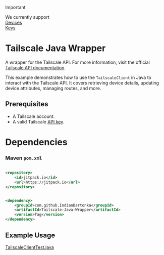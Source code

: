 > [!IMPORTANT]
> We currently support <br>
> [Devices](https://tailscale.com/api#tag/devices) <br>
> [Keys](https://tailscale.com/api#tag/keys/get/tailnet/{tailnet}/keys)
>
>

# Tailscale Java Wrapper

A wrapper for the Tailscale API. For more information, visit the
official [Tailscale API documentation](https://tailscale.com/api).

This example demonstrates how to use the `TailscaleClient` in Java to interact with the Tailscale API. It covers
retrieving device details, updating device attributes, managing routes, and more.

## Prerequisites

- A Tailscale account.
- A valid Tailscale [API key](https://login.tailscale.com/admin/settings/keys).

# Dependencies

### Maven `pom.xml`

```xml

<repository>
    <id>jitpack.io</id>
    <url>https://jitpack.io</url>
</repository>
```

```xml

<dependency>
    <groupId>com.github.IndianBartonka</groupId>
    <artifactId>Tailscale-Java-Wrapper</artifactId>
    <version>Tag</version>
</dependency>
```

## Example Usage

[TailscaleClientTest.java](src/test/java/pl/indianbartonka/tailscale/TailscaleClientTest.java)

